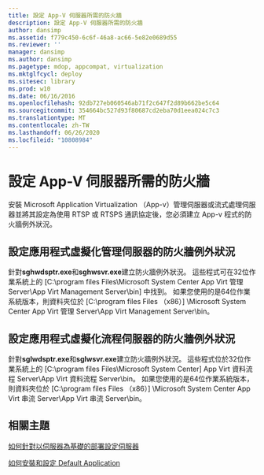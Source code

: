 ```yaml
---
title: 設定 App-V 伺服器所需的防火牆
description: 設定 App-V 伺服器所需的防火牆
author: dansimp
ms.assetid: f779c450-6c6f-46a8-ac66-5e82e0689d55
ms.reviewer: ''
manager: dansimp
ms.author: dansimp
ms.pagetype: mdop, appcompat, virtualization
ms.mktglfcycl: deploy
ms.sitesec: library
ms.prod: w10
ms.date: 06/16/2016
ms.openlocfilehash: 92db727eb060546ab71f2c647f2d89b662be5c64
ms.sourcegitcommit: 354664bc527d93f80687cd2eba70d1eea024c7c3
ms.translationtype: MT
ms.contentlocale: zh-TW
ms.lasthandoff: 06/26/2020
ms.locfileid: "10808984"
---
```

# 設定 App-V 伺服器所需的防火牆


安裝 Microsoft Application Virtualization （App-v）管理伺服器或流式處理伺服器並將其設定為使用 RTSP 或 RTSPS 通訊協定後，您必須建立 App-v 程式的防火牆例外狀況。

## 設定應用程式虛擬化管理伺服器的防火牆例外狀況


針對**sghwdsptr.exe**和**sghwsvr.exe**建立防火牆例外狀況。 這些程式可在32位作業系統上的 [C:\\program files Files\\Microsoft System Center App Virt 管理 Server\\App Virt Management Server\\bin] 中找到。 如果您使用的是64位作業系統版本，則資料夾位於 [C:\\program files Files （x86）] \\Microsoft System Center App Virt 管理 Server\\App Virt Management Server\\bin。

## 設定應用程式虛擬化流程伺服器的防火牆例外狀況


針對**sglwdsptr.exe**和**sglwsvr.exe**建立防火牆例外狀況。 這些程式位於32位作業系統上的 [C:\\program files Files\\Microsoft System Center] App Virt 資料流程 Server\\App Virt 資料流程 Server\\bin。 如果您使用的是64位作業系統版本，則資料夾位於 [C:\\program files Files （x86）] \\Microsoft System Center App Virt 串流 Server\\App Virt 串流 Server\\bin。

## 相關主題


[如何針對以伺服器為基礎的部署設定伺服器](how-to-configure-servers-for-server-based-deployment.md)

[如何安裝和設定 Default Application](how-to-install-and-configure-the-default-application.md)

 

 





